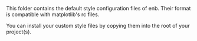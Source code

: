 This folder contains the default style configuration files of enb.
Their format is compatible with matplotlib's rc files.

You can install your custom style files by copying them into the root
of your project(s). 

